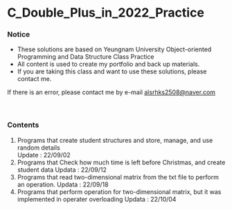 # C_Double_Plus_in_2022_Practice
 ### Notice   
 - These solutions are based on Yeungnam University Object-oriented Programming and Data Structure Class Practice  
 - All content is used to create my portfolio and back up materials.  
 - If you are taking this class and want to use these solutions, please contact me.
   
 If there is an error, please contact me by e-mail
 alsrhks2508@naver.com  
 <br/><br/>
   
 ### Contents
 1. Programs that create student structures and store, manage, and use random details  
    Update : 22/09/02  
 2. Programs that Check how much time is left before Christmas, and create student data
    Updata : 22/09/12
 3. Programs that read two-dimensional matrix from the txt file to perform an operation.
    Updata : 22/09/18
 4. Programs that perform operation for two-dimensional matrix, but it was implemented in operater overloading
    Updata : 22/10/04
    
